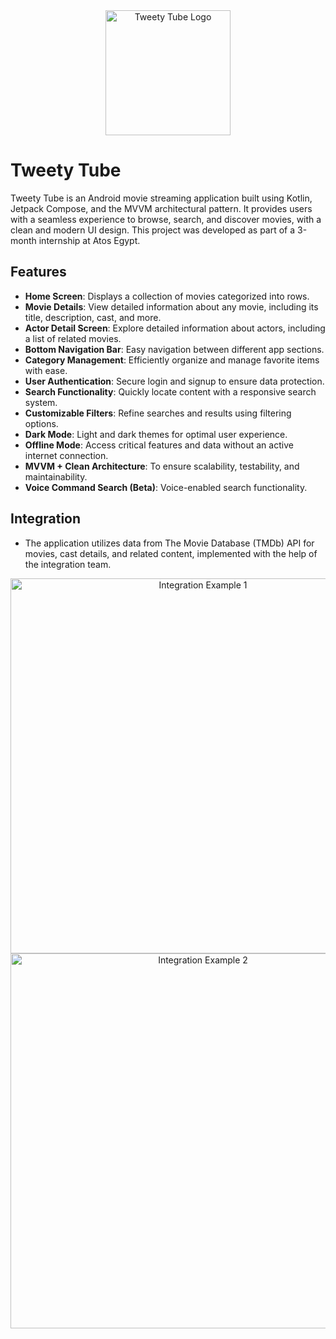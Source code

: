 <div align="center">
  <img src="images/Image 0.gif" alt="Tweety Tube Logo" width="200">
</div>

# Tweety Tube

Tweety Tube is an Android movie streaming application built using Kotlin, Jetpack Compose, and the MVVM architectural pattern. It provides users with a seamless experience to browse, search, and discover movies, with a clean and modern UI design. This project was developed as part of a 3-month internship at Atos Egypt.

## Features
- **Home Screen**: Displays a collection of movies categorized into rows.
- **Movie Details**: View detailed information about any movie, including its title, description, cast, and more.
- **Actor Detail Screen**: Explore detailed information about actors, including a list of related movies.
- **Bottom Navigation Bar**: Easy navigation between different app sections.
- **Category Management**: Efficiently organize and manage favorite items with ease.
- **User Authentication**: Secure login and signup to ensure data protection.
- **Search Functionality**: Quickly locate content with a responsive search system.
- **Customizable Filters**: Refine searches and results using filtering options.
- **Dark Mode**: Light and dark themes for optimal user experience.
- **Offline Mode**: Access critical features and data without an active internet connection.
- **MVVM + Clean Architecture**: To ensure scalability, testability, and maintainability.
- **Voice Command Search (Beta)**: Voice-enabled search functionality.

## Integration
- The application utilizes data from The Movie Database (TMDb) API for movies, cast details, and related content, implemented with the help of the integration team.

<div align="center">
  <img src="images/integration_example_1.png" alt="Integration Example 1" width="600">
  <img src="images/integration_example_2.png" alt="Integration Example 2" width="600">
</div>

